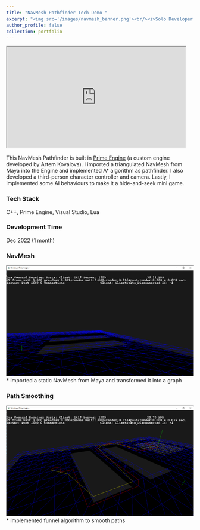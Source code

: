 ```yaml
---
title: "NavMesh Pathfinder Tech Demo "
excerpt: "<img src='/images/navmesh_banner.png'><br/><i>Solo Developer / C++ / Custom Engine<i>"
author_profile: false
collection: portfolio
---
```


<iframe width="480" height="270"
src="https://www.youtube.com/embed/aFLzpxjzieY?&autoplay=1">
</iframe>

This NavMesh Pathfinder is built in [Prime Engine](https://sites.google.com/site/artemscode/primeengine) (a custom engine developed by Artem Kovalovs). I imported a triangulated NavMesh from Maya into the Engine and implemented A* algorithm as pathfinder. I also developed a third-person character controller and camera. Lastly, I implemented some AI behaviours to make it a hide-and-seek mini game.

### Tech Stack
C++, Prime Engine, Visual Studio, Lua

### Development Time
Dec 2022 (1 month)

### NavMesh
<img src='/images/navmesh_debugrender.png'>
* Imported a static NavMesh from Maya and transformed it into a graph
    
### Path Smoothing
<img src='/images/navmesh_upath.png'>
* Implemented funnel algorithm to smooth paths